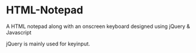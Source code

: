 # HTML-Notepad
A HTML notepad along with an onscreen keyboard designed using jQuery &amp; Javascript

jQuery is mainly used for keyinput.
